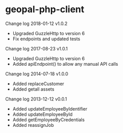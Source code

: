 geopal-php-client
=================

Change log
2018-01-12
v1.0.2
* Upgraded GuzzleHttp to version 6
* Fix endpoints and updated tests


Change log
2017-08-23
v1.0.1
* Upgraded GuzzleHttp to version 6
* Added apiEndpoint() to allow any manual API calls


Change log
2014-07-18
v1.0.0
* Added replaceCustomer
* Added getall assets


Change log
2013-12-12
v0.0.1
* Added updateEmployeeByIdentifier
* Added updateEmployeeById
* Added getEmployeeByCredentials
* Added reassignJob
